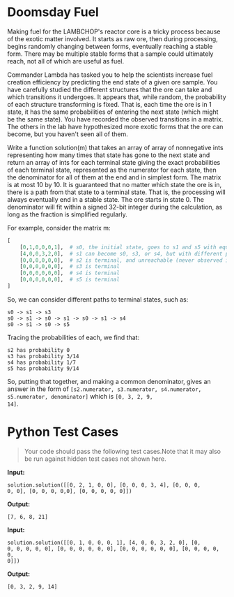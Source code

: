 Doomsday Fuel
=============

Making fuel for the LAMBCHOP's reactor core is a tricky process because of the exotic matter involved. It starts as raw ore, then during processing, begins randomly changing between forms, eventually reaching a stable form. There may be multiple stable forms that a sample could ultimately reach, not all of which are useful as fuel.

Commander Lambda has tasked you to help the scientists increase fuel creation efficiency by predicting the end state of a given ore sample. You have carefully studied the different structures that the ore can take and which transitions it undergoes. It appears that, while random, the probability of each structure transforming is fixed. That is, each time the ore is in 1 state, it has the same probabilities of entering the next state (which might be the same state). You have recorded the observed transitions in a matrix. The others in the lab have hypothesized more exotic forms that the ore can become, but you haven't seen all of them.

Write a function solution(m) that takes an array of array of nonnegative ints representing how many times that state has gone to the next state and return an array of ints for each terminal state giving the exact probabilities of each terminal state, represented as the numerator for each state, then the denominator for all of them at the end and in simplest form. The matrix is at most 10 by 10. It is guaranteed that no matter which state the ore is in, there is a path from that state to a terminal state. That is, the processing will always eventually end in a stable state. The ore starts in state 0. The denominator will fit within a signed 32-bit integer during the calculation, as long as the fraction is simplified regularly. 

For example, consider the matrix m:
```python
[  
    [0,1,0,0,0,1],  # s0, the initial state, goes to s1 and s5 with equal probability  
    [4,0,0,3,2,0],  # s1 can become s0, s3, or s4, but with different probabilities  
    [0,0,0,0,0,0],  # s2 is terminal, and unreachable (never observed in practice)  
    [0,0,0,0,0,0],  # s3 is terminal  
    [0,0,0,0,0,0],  # s4 is terminal  
    [0,0,0,0,0,0],  # s5 is terminal
]
```

So, we can consider different paths to terminal states, such as:
```
s0 -> s1 -> s3
s0 -> s1 -> s0 -> s1 -> s0 -> s1 -> s4
s0 -> s1 -> s0 -> s5
```

Tracing the probabilities of each, we find that:
```
s2 has probability 0
s3 has probability 3/14
s4 has probability 1/7
s5 has probability 9/14
```

So, putting that together, and making a common denominator, gives an answer in the form of <code>[s2.numerator, s3.numerator, s4.numerator, s5.numerator, denominator]</code> which is
<code>[0, 3, 2, 9, 14]</code>.

Python Test Cases
==========
> Your code should pass the following test cases.Note that it may also be run against hidden test cases not shown here.

**Input:**

<code>solution.solution([[0, 2, 1, 0, 0], [0, 0, 0, 3, 4], [0, 0, 0, 0, 0], [0, 0, 0, 0,0], [0, 0, 0, 0, 0]])</code>

**Output:**  

<code>[7, 6, 8, 21]</code>

**Input:**

<code>solution.solution([[0, 1, 0, 0, 0, 1], [4, 0, 0, 3, 2, 0], [0, 0, 0, 0, 0, 0], [0, 0, 0, 0, 0, 0], [0, 0, 0, 0, 0, 0], [0, 0, 0, 0, 0, 0]])</code>

**Output:**   

<code>[0, 3, 2, 9, 14]</code>
